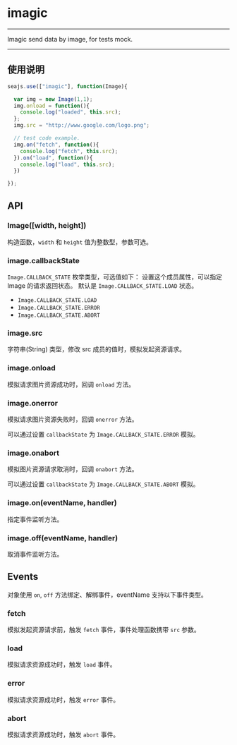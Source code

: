# imagic

---

Imagic send data by image, for tests mock.

---

## 使用说明

```js
seajs.use(["imagic"], function(Image){

  var img = new Image(1,1);
  img.onload = function(){
    console.log("loaded", this.src);
  };
  img.src = "http://www.google.com/logo.png";

  // test code example.
  img.on("fetch", function(){
    console.log("fetch", this.src);
  }).on("load", function(){
    console.log("load", this.src);
  })

});
```

## API

### Image([width, height])

构造函数，`width` 和 `height` 值为整数型，参数可选。

### image.callbackState

`Image.CALLBACK_STATE` 枚举类型，可选值如下：
设置这个成员属性，可以指定 Image 的请求返回状态。
默认是 `Image.CALLBACK_STATE.LOAD` 状态。

* `Image.CALLBACK_STATE.LOAD`
* `Image.CALLBACK_STATE.ERROR`
* `Image.CALLBACK_STATE.ABORT`

### image.src

字符串(String) 类型，修改 src 成员的值时，模拟发起资源请求。

### image.onload

模拟请求图片资源成功时，回调 `onload` 方法。

### image.onerror

模拟请求图片资源失败时，回调 `onerror` 方法。

可以通过设置 `callbackState` 为 `Image.CALLBACK_STATE.ERROR` 模拟。

### image.onabort

模拟图片资源请求取消时，回调 `onabort` 方法。

可以通过设置 `callbackState` 为 `Image.CALLBACK_STATE.ABORT` 模拟。

### image.on(eventName, handler)

指定事件监听方法。

### image.off(eventName, handler)

取消事件监听方法。

## Events

对象使用 `on`, `off` 方法绑定、解绑事件，eventName 支持以下事件类型。

### fetch

模拟发起资源请求前，触发 `fetch` 事件，事件处理函数携带 `src` 参数。

### load

模拟请求资源成功时，触发 `load` 事件。

### error

模拟请求资源成功时，触发 `error` 事件。

### abort

模拟请求资源成功时，触发 `abort` 事件。

